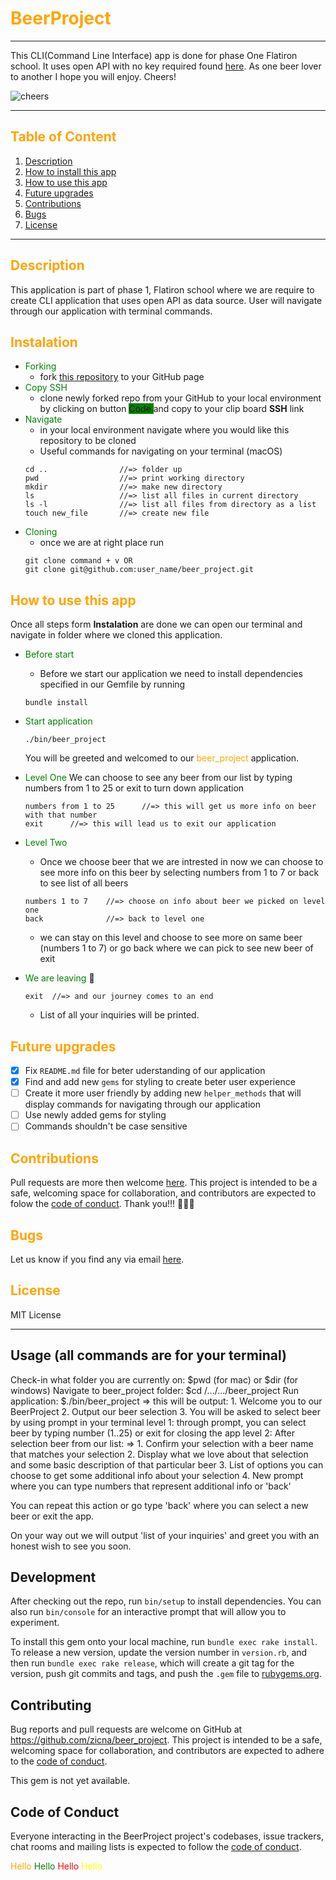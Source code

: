 # <div ><spam style="color: orange; align: center">BeerProject</spam></div>
___
This CLI(Command Line Interface) app is done for phase One Flatiron school. It uses open API with no key required found [here](https://api.punkapi.com/v2/beers). As one beer lover to another I hope you will enjoy. Cheers!

![cheers](https://media.giphy.com/media/3o7TKKdv1vyUpyFLva/giphy.gif)
___
## <spam style="color: orange">Table of Content</spam>


1. [Description](#description)
2. [How to install this app](#instalation)
3. [How to use this app](#how-to-use-this-app)
4. [Future upgrades](#future-upgrades)
5. [Contributions](#Contributions)
6. [Bugs](#bugs)
7. [License](#license)

___
## <spam style="color: orange">Description</spam>


This application is part of phase 1, Flatiron school where we are require to create CLI application that uses open API as data source. User will navigate through our application with terminal commands. 


## <spam style="color: orange">Instalation</spam>

  * <spam style="color: green">Forking</spam> 
    * fork [this repository](https://github.com/zicna/beer_project.git) to your GitHub page
  * <spam style="color: green">Copy SSH</spam> 
    * clone newly forked repo from your GitHub to your local environment by clicking on button <spam style="background-color: green"> Code </spam> and copy to your clip board **SSH** link
  * <spam style="color: green">Navigate</spam> 
    * in your local environment navigate where you would like this repository to be cloned 
    * Useful commands for navigating on your terminal (macOS)
    ```
    cd ..                //=> folder up
    pwd                  //=> print working directory
    mkdir                //=> make new directory
    ls                   //=> list all files in current directory
    ls -l                //=> list all files from directory as a list
    touch new_file       //=> create new file
    ```
*  <spam style="color: green">Cloning</spam> 
   *  once we are at right place run
    ````
    git clone command + v OR 
    git clone git@github.com:user_name/beer_project.git
    ````
  

## <spam style="color: orange">How to use this app</spam>

Once all steps form **Instalation** are done we can open our terminal and navigate in folder where we cloned this application. 
<!-- <div style="background-color:lightyellow; color:black">
Note:
In case you created new folder and then clone this repository you will need go level down to folder. ````
</div> -->
* <spam style="color:green">Before start<spam/>
  * Before we start our application we need to install dependencies specified in our Gemfile by running
  ````
  bundle install
  ````
* <spam style="color:green">Start application<spam/>
  ````
  ./bin/beer_project 
  ````
  You will be greeted and welcomed to our <spam style="color: orange">beer_project</spam> application.
* <spam style="color:green">Level One</spam>
  We can choose to see any beer from our list by typing numbers from 1 to 25 or exit to turn down application
  ````
  numbers from 1 to 25      //=> this will get us more info on beer with that number
  exit      //=> this will lead us to exit our application
  ````
* <spam style="color:green">Level Two</spam>
    * Once we choose beer that we are intrested in now we can choose to see more info on this beer by selecting numbers from 1 to 7 or back to see list of all beers
  ````
  numbers 1 to 7    //=> choose on info about beer we picked on level one
  back              //=> back to level one 
  ````
  * we can stay on this level and choose to see more on same beer (numbers 1 to 7) or go back where we can pick to see new beer of exit 

* <spam style="color:green">We are leaving</spam> 🥲
  ```
  exit  //=> and our journey comes to an end
  ```
  * List of all your inquiries will be printed.


## <spam style="color: orange">Future upgrades</spam>
   * [x] Fix `README.md` file for beter uderstanding of our application
  * [x] Find and add new `gems` for styling to create beter user experience
  * [ ] Create it more user friendly by adding new `helper_methods` that will display commands for navigating through our application
   * [ ] Use newly added  gems for styling 
   * [ ] Commands shouldn't be case sensitive

## <spam style="color:orange">Contributions</spam>

Pull requests are more then welcome [here](https://github.com/zicna/beer_project). This project is intended to be a safe, welcoming space for collaboration, and contributors are expected to folow the [code of conduct](https://github.com/zicna/beer_project/blob/master/CODE_OF_CONDUCT.md). Thank you!!! 🙏🙏🙏

## <spam style="color: orange">Bugs</spam>
Let us know if you find any via email <a href="mailto:zivkovicmilan1987@gmail.com">here</a>.
## <spam style="color: orange">License</spam>
MIT License

___



## Usage (all commands are for your terminal)



Check-in what folder you are currently on:
    $pwd (for mac) or $dir (for windows)
Navigate to beer_project folder:
    $cd /.../.../beer_project
Run application:
    $./bin/beer_project
    => this will be output:
        1. Welcome you to our BeerProject
        2. Output our beer selection
        3. You will be asked to select beer by using prompt in your terminal
level 1:
    through prompt, you can select beer by typing number (1..25) or exit for closing the app
level 2:
    After selection beer from our list:
    =>
        1. Confirm your selection with a beer name that matches your selection
        2. Display what we love about that selection and some basic description of that particular beer 
        3. List of options you can choose to get some additional info about your selection
        4. New prompt where you can type numbers that represent additional info or 'back'

You can repeat this action or go type 'back' where you can select a new beer or exit the app.

On your way out we will output 'list of your inquiries' and greet you with an honest wish to see you soon.


## Development



After checking out the repo, run `bin/setup` to install dependencies. You can also run `bin/console` for an interactive prompt that will allow you to experiment.

To install this gem onto your local machine, run `bundle exec rake install`. To release a new version, update the version number in `version.rb`, and then run `bundle exec rake release`, which will create a git tag for the version, push git commits and tags, and push the `.gem` file to [rubygems.org](https://rubygems.org).

## Contributing

Bug reports and pull requests are welcome on GitHub at https://github.com/zicna/beer_project. This project is intended to be a safe, welcoming space for collaboration, and contributors are expected to adhere to the [code of conduct](https://github.com/zicna/beer_project/blob/master/CODE_OF_CONDUCT.md).



This gem is not yet available. 

## Code of Conduct

Everyone interacting in the BeerProject project's codebases, issue trackers, chat rooms and mailing lists is expected to follow the [code of conduct](https://github.com/zicna/beer_project/blob/master/CODE_OF_CONDUCT.md).

<spam style="color: orange">Hello</spam>
<spam style="color: green">Hello</spam>
<spam style="color: red">Hello</spam>
<spam style="color: yellow">Hello</spam>

